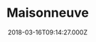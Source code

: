 ---
date: 2018-03-16T09:14:27.000Z
title: Maisonneuve
latitude: 46.728360088175265
longitude: 0.06102759925159805
category: checkin
---